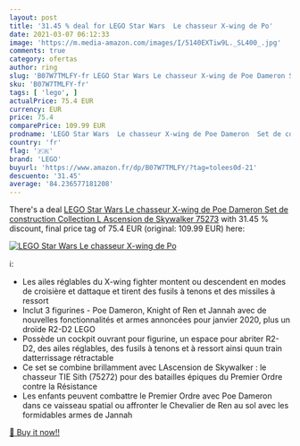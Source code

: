 ```yaml
---
layout: post
title: '31.45 % deal for LEGO Star Wars  Le chasseur X-wing de Po'
date: 2021-03-07 06:12:33
image: 'https://m.media-amazon.com/images/I/5140EXTiw9L._SL400_.jpg'
comments: true
category: ofertas
author: ring
slug: 'B07W7TMLFY-fr LEGO Star Wars Le chasseur X-wing de Poe Dameron Set de...'
sku: 'B07W7TMLFY-fr'
tags: [ 'lego', ]
actualPrice: 75.4 EUR
currency: EUR
price: 75.4
comparePrice: 109.99 EUR
prodname: 'LEGO Star Wars  Le chasseur X-wing de Poe Dameron  Set de construction  Collection L Ascension de Skywalker  75273'
country: 'fr'
flag: '🇫🇷'
brand: 'LEGO'
buyurl: 'https://www.amazon.fr/dp/B07W7TMLFY/?tag=tolees0d-21'
descuento: '31.45'
average: '84.236577181208'
---
```


There's a deal [LEGO Star Wars  Le chasseur X-wing de Poe Dameron  Set de construction  Collection L Ascension de Skywalker  75273](https://www.amazon.fr/dp/B07W7TMLFY/?tag=tolees0d-21)  with  31.45 % discount, final price tag of  75.4 EUR (original: 109.99 EUR) here:

[![LEGO Star Wars  Le chasseur X-wing de Po](https://m.media-amazon.com/images/I/5140EXTiw9L._SL400_.jpg)](https://www.amazon.fr/dp/B07W7TMLFY/?tag=tolees0d-21)

ℹ️:

- Les ailes réglables du X-wing fighter montent ou descendent en modes de croisière et dattaque et tirent des fusils à tenons et des missiles à ressort
- Inclut 3 figurines - Poe Dameron, Knight of Ren et Jannah avec de nouvelles fonctionnalités et armes annoncées pour janvier 2020, plus un droïde R2-D2 LEGO
- Possède un cockpit ouvrant pour figurine, un espace pour abriter R2-D2, des ailes réglables, des fusils à tenons et à ressort ainsi quun train datterrissage rétractable
- Ce set se combine brillamment avec LAscension de Skywalker : le chasseur TIE Sith (75272) pour des batailles épiques du Premier Ordre contre la Résistance
- Les enfants peuvent combattre le Premier Ordre avec Poe Dameron dans ce vaisseau spatial ou affronter le Chevalier de Ren au sol avec les formidables armes de Jannah

[🛒 Buy it now!!](https://www.amazon.fr/dp/B07W7TMLFY/?tag=tolees0d-21)
